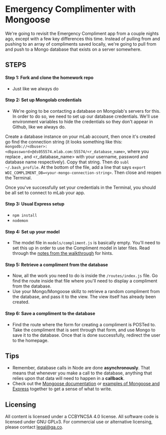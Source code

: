 # Emergency Complimenter with Mongoose

We're going to revisit the Emergency Compliment app from a couple nights ago, except with a few key differences this time. Instead of pulling from and pushing to an array of compliments saved locally, we're going to pull from and push to a Mongo database that exists on a server somewhere.

## STEPS

#### Step 1: Fork and clone the homework repo
- Just like we always do

#### Step 2: Set up Mongolab credentials
- We're going to be contacting a database on Mongolab's servers for this. In order to do so, we need to set up our database credentials. We'll use environment variables to hide the credentials so they don't appear in Github, like we always do.

Create a database instance on your mLab account, then once it's created go find the connection string (it looks something like this: `mongodb://<dbuser>:<dbpassword>@ds055574.mlab.com:55574/<r_database_name>`, where you replace <dbuser>, <dbpassword> and <r_database_name> with your username, password and database name respectively). Copy that string. Then do `subl ~/.bash_profile`. At the bottom of the file, add a line that says `export WDI_COMPLIMENT_DB=<your-mongo-connection-string>`. Then close and reopen the Terminal.

Once you've successfully set your credentials in the Terminal, you should be all set to connect to mLab your app.

#### Step 3: Usual Express setup
- `npm install`
- `nodemon`

#### Step 4: Set up your model
- The model file in `models/compliment.js` is basically empty. You'll need to set this up in order to use the Compliment model in later files. Read through the [notes from the walkthrough](https://github.com/ga-students/wdi-atx-6-class/tree/master/w05/d03/afternoon) for hints.

#### Step 5: Retrieve a compliment from the database
- Now, all the work you need to do is inside the `/routes/index.js` file. Go find the route inside that file where you'll need to display a compliment from the database.
- Use your Mongo/Mongoose skillz to retrieve a random compliment from the database, and pass it to the view. The view itself has already been created.

#### Step 6: Save a compliment to the database
- Find the route where the form for creating a compliment is POSTed to. Take the compliment that is sent through that form, and use Mongo to save it to the database. Once that is done successfully, redirect the user to the homepage.


## Tips
- Remember, database calls in Node are done **asynchronously**. That means that whenever you make a call to the database, anything that relies upon that data will need to happen in a **callback**.
- Check out the [Mongoose documentation](http://mongoosejs.com/docs/guide.html) or [examples of Mongoose and Express](http://code.runnable.com/U0MpcpIzdaRkX2VH/querying-mongodb-from-express-using-mongoose-for-node-js) together to get a sense of what to write.

## Licensing
All content is licensed under a CC­BY­NC­SA 4.0 license.
All software code is licensed under GNU GPLv3. For commercial use or alternative licensing, please contact legal@ga.co.
